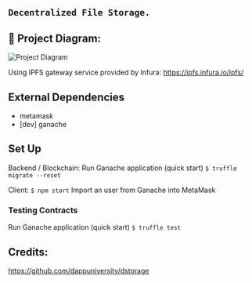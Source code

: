 ## `Decentralized File Storage.`

## 🔧 Project Diagram:

![Project Diagram](https://i.gyazo.com/2738ea6743a40036756b1b5714ab9fa8.png)

Using IPFS gateway service provided by Infura:
https://ipfs.infura.io/ipfs/<file-hash>

## External Dependencies

- metamask
- [dev] ganache

## Set Up

Backend / Blockchain:
Run Ganache application (quick start)
`$ truffle migrate --reset`

Client:
`$ npm start`
Import an user from Ganache into MetaMask

### Testing Contracts

Run Ganache application (quick start)
`$ truffle test`

## Credits:

https://github.com/dappuniversity/dstorage
